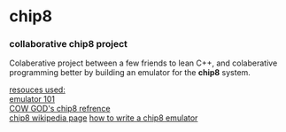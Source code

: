 # chip8
<h3>collaborative chip8 project</h3>

Colaberative project between a few friends to lean C++, and colaberative programming better by building an emulator for the <b>chip8</b> system.

<u>resouces used:</u></br>
<a href="http://emulator101.com/">emulator 101</a></br>
<a href="http://devernay.free.fr/hacks/chip8/C8TECH10.HTM">COW GOD's chip8 refrence</a></br>
<a href="https://en.wikipedia.org/wiki/CHIP-8#Virtual_machine_description">chip8 wikipedia page</a>
<a href="https://multigesture.net/articles/how-to-write-an-emulator-chip-8-interpreter/">how to write a chip8 emulator</a>
